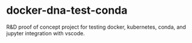 # docker-dna-test-conda
R&amp;D proof of concept project for testing docker, kubernetes, conda, and jupyter integration with vscode.
